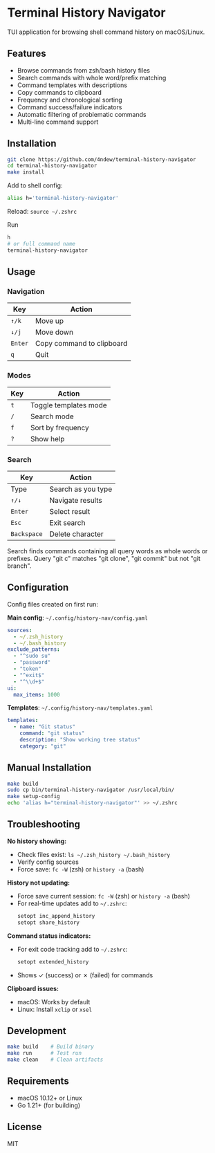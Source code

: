 # Terminal History Navigator

TUI application for browsing shell command history on macOS/Linux.

## Features

- Browse commands from zsh/bash history files
- Search commands with whole word/prefix matching
- Command templates with descriptions
- Copy commands to clipboard
- Frequency and chronological sorting
- Command success/failure indicators
- Automatic filtering of problematic commands
- Multi-line command support

## Installation

```bash
git clone https://github.com/4ndew/terminal-history-navigator
cd terminal-history-navigator
make install
```

Add to shell config:
```bash
alias h='terminal-history-navigator'
```
Reload: `source ~/.zshrc`

Run
```bash
h
# or full command name
terminal-history-navigator
```

## Usage

### Navigation
| Key | Action |
|-----|--------|
| `↑/k` | Move up |
| `↓/j` | Move down |
| `Enter` | Copy command to clipboard |
| `q` | Quit |

### Modes
| Key | Action |
|-----|--------|
| `t` | Toggle templates mode |
| `/` | Search mode |
| `f` | Sort by frequency |
| `?` | Show help |

### Search
| Key | Action |
|-----|--------|
| Type | Search as you type |
| `↑/↓` | Navigate results |
| `Enter` | Select result |
| `Esc` | Exit search |
| `Backspace` | Delete character |

Search finds commands containing all query words as whole words or prefixes. Query "git c" matches "git clone", "git commit" but not "git branch".

## Configuration

Config files created on first run:

**Main config**: `~/.config/history-nav/config.yaml`
```yaml
sources:
  - ~/.zsh_history
  - ~/.bash_history
exclude_patterns:
  - "^sudo su"
  - "password"
  - "token"
  - "^exit$"
  - "^\\d+$"
ui:
  max_items: 1000
```

**Templates**: `~/.config/history-nav/templates.yaml`
```yaml
templates:
  - name: "Git status"
    command: "git status" 
    description: "Show working tree status"
    category: "git"
```

## Manual Installation

```bash
make build
sudo cp bin/terminal-history-navigator /usr/local/bin/
make setup-config
echo 'alias h="terminal-history-navigator"' >> ~/.zshrc
```

## Troubleshooting

**No history showing:**
- Check files exist: `ls ~/.zsh_history ~/.bash_history`
- Verify config sources
- Force save: `fc -W` (zsh) or `history -a` (bash)

**History not updating:**
- Force save current session: `fc -W` (zsh) or `history -a` (bash)
- For real-time updates add to `~/.zshrc`:
  ```bash
  setopt inc_append_history
  setopt share_history
  ```

**Command status indicators:**
- For exit code tracking add to `~/.zshrc`:
  ```bash
  setopt extended_history
  ```
- Shows ✓ (success) or ✗ (failed) for commands

**Clipboard issues:**
- macOS: Works by default
- Linux: Install `xclip` or `xsel`

## Development

```bash
make build    # Build binary
make run      # Test run
make clean    # Clean artifacts
```

## Requirements

- macOS 10.12+ or Linux
- Go 1.21+ (for building)

## License

MIT
